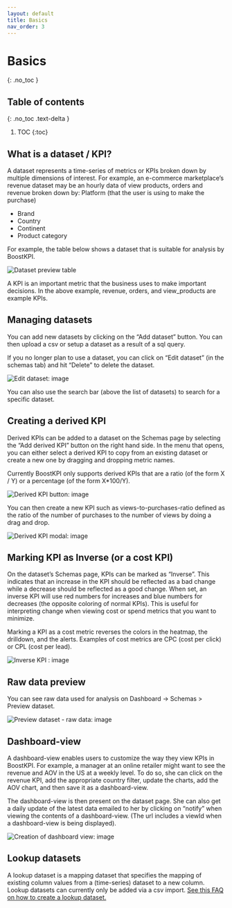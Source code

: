 ```yaml
---
layout: default
title: Basics
nav_order: 3
---
```


# Basics
{: .no_toc }

## Table of contents
{: .no_toc .text-delta }

1. TOC
{:toc}

## What is a dataset / KPI?

A dataset represents a time-series of metrics or KPIs broken down by 
multiple dimensions of interest. For example, an e-commerce marketplace’s revenue dataset may be 
an hourly data of view products, orders and revenue broken down by:
Platform (that the user is using to make the purchase)
- Brand
- Country
- Continent
- Product category

For example, the table below shows a dataset that is suitable for 
analysis by BoostKPI.

![Dataset preview table](../images/dataset-preview.png)

A KPI is an important metric that the business uses to make important 
decisions. In the above example, revenue, orders, and view_products 
are example KPIs.

## Managing datasets

You can add new datasets by clicking on the “Add dataset” button. You can then upload 
a csv or setup a dataset as a result of a sql query. 

If you no longer plan to use a dataset, you can click on “Edit dataset” (in the schemas tab) and hit “Delete” to delete the dataset.

![Edit dataset: image](../images/edit-dataset.png)

You can also use the search bar (above the list of datasets) to search for a specific dataset.


## Creating a derived KPI

Derived KPIs can be added to a dataset on the Schemas page by selecting the “Add derived KPI” button
on the right hand side. In the menu that opens, you can either select a derived KPI to copy from an
existing dataset or create a new one by dragging and dropping metric names.

Currently BoostKPI only supports derived KPIs that are a ratio (of the form X / Y) or a percentage (of the form X*100/Y).

![Derived KPI button: image](../images/derived-kpi.png)

You can then create a new KPI such as views-to-purchases-ratio defined as 
the ratio of the number of purchases to the number of views by doing a 
drag and drop.

![Derived KPI modal: image](../images/derived-kpi-modal.png)

## Marking KPI as Inverse (or a cost KPI)
On the dataset’s Schemas page, KPIs can be marked as “Inverse”. This indicates that an increase in
the KPI should be reflected as a bad change while a decrease should be reflected as a good change.
When set, an inverse KPI will use red numbers for increases and blue numbers for decreases (the
opposite coloring of normal KPIs). This is useful for interpreting change when viewing cost or spend
metrics that you want to minimize.

Marking a KPI as a cost metric reverses the colors in the heatmap, the 
drilldown, and the alerts.  Examples of cost metrics are CPC (cost per click) or CPL (cost per lead).

![Inverse KPI : image](../images/inverse-kpi.png)



## Raw data preview

You can see raw data used for analysis on Dashboard -> Schemas > Preview dataset.

![Preview dataset - raw data: image](../images/preview-dataset-raw.png)

## Dashboard-view

A dashboard-view enables users to customize the way they view KPIs in 
BoostKPI. For example, a manager at an online retailer might want to 
see the revenue and AOV in the US at a weekly level. To do so, she 
can click on the revenue KPI, add the appropriate country filter, update 
the charts, add the AOV chart, and then save it as a dashboard-view.

The dashboard-view is then present on the dataset page. She can also get 
a daily update of the latest data emailed to her by clicking on “notify” 
when viewing the contents of a dashboard-view. (The url includes a viewId 
when a dashboard-view is being displayed).

![Creation of dashboard view: image](../images/dashboard-view.png)

## Lookup datasets

A lookup dataset is a mapping dataset that specifies the mapping of 
existing column values from a (time-series) dataset to a new column. 
Lookup datasets can currently only be added via a csv import. 
[See this FAQ on how to create a lookup dataset.](/docs/data-import/#csv-file-import)
